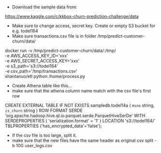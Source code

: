 - Download the sample data from:

https://www.kaggle.com/c/kkbox-churn-prediction-challenge/data

- Make sure to change access, secret key. Create or empty S3 bucket for e.g. todel164
- Make sure transactions.csv file is in folder /tmp/predict-customer-churn/data/

docker run -v /tmp/predict-customer-churn/data/:/tmp/ \
-e AWS_ACCESS_KEY_ID='xxx' \
-e AWS_SECRET_ACCESS_KEY='xxx' \
-e s3_path='s3://todel164' \
-e csv_path='/tmp/transactions.csv' \
shantanuo/etl python /home/process.py

- Create Athena table like this... 
- make sure that the athena column name match with the csv file's first row

CREATE EXTERNAL TABLE IF NOT EXISTS sampledb.todel14a (
`msno` string,  
`is_churn` string
)
ROW FORMAT SERDE 'org.apache.hadoop.hive.ql.io.parquet.serde.ParquetHiveSerDe'
WITH SERDEPROPERTIES (
  'serialization.format' = '1'
) LOCATION 's3://todel164/'
TBLPROPERTIES ('has_encrypted_data'='false');

- If the csv file is too large, split it.
- make sure that the new files have the same header as original csv
split -b 10G user_logs.csv
